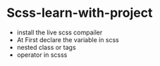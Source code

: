 # Scss-learn-with-project 

* install the live scss compailer 
* At First declare the variable in scss 
* nested class or tags 
* operator in scsss